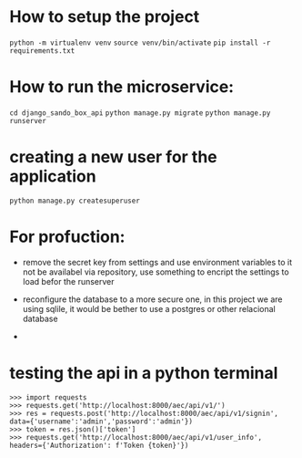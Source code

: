 # How to setup the project

`python -m virtualenv venv`
`source venv/bin/activate`
`pip install -r requirements.txt`

# How to run the microservice:

`cd django_sando_box_api`
`python manage.py migrate`
`python manage.py runserver`

# creating a new user for the application

`python manage.py createsuperuser`

# For profuction:

- remove the secret key from settings and use environment variables to it not be availabel via repository, use something to encript the settings to load befor the runserver

- reconfigure the database to a more secure one, in this project we are using sqlile, it would be bether to use a postgres or other relacional database

-

# testing the api in a python terminal

```
>>> import requests
>>> requests.get('http://localhost:8000/aec/api/v1/')
>>> res = requests.post('http://localhost:8000/aec/api/v1/signin', data={'username':'admin','password':'admin'})
>>> token = res.json()['token']
>>> requests.get('http://localhost:8000/aec/api/v1/user_info', headers={'Authorization': f'Token {token}'})
```